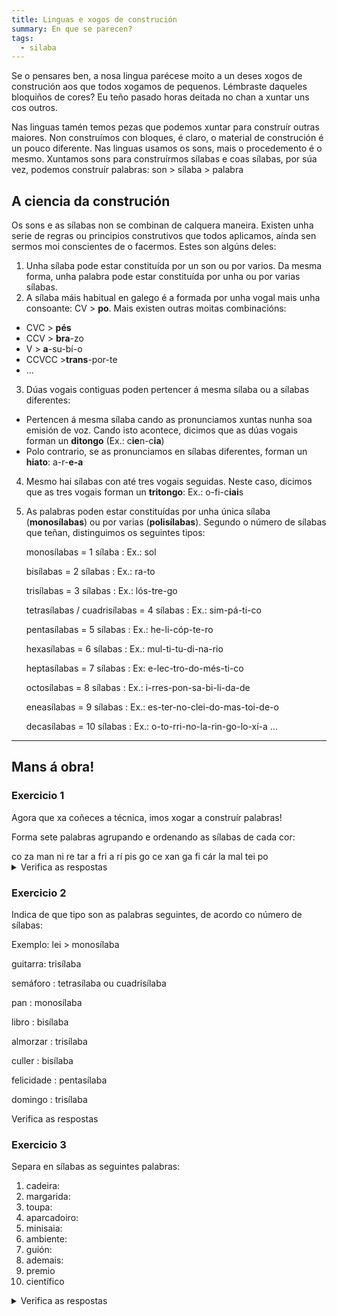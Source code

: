 ```yaml
---
title: Linguas e xogos de construción
summary: En que se parecen?
tags:
  - silaba
---
```

Se o pensares ben, a nosa lingua parécese moito a un deses xogos de construción
aos que todos xogamos de pequenos. Lémbraste daqueles bloquiños de cores? Eu
teño pasado horas deitada no chan a xuntar uns cos outros.

Nas linguas tamén temos pezas que podemos xuntar para construír outras maiores.
Non construímos con bloques, é claro, o material de construción é un pouco
diferente. Nas linguas usamos os sons, mais o procedemento é o mesmo. Xuntamos
sons para construírmos sílabas e coas sílabas, por súa vez, podemos construír
palabras: son > sílaba > palabra

## A ciencia da construción

Os sons e as sílabas non se combinan de calquera maneira. Existen unha serie de
regras ou principios construtivos que todos aplicamos, aínda sen sermos moi
conscientes de o facermos. Estes son algúns deles:

1. Unha sílaba pode estar constituída por un son ou por varios. Da mesma forma,
   unha palabra pode estar constituída por unha ou por varias sílabas.
2. A sílaba máis habitual en galego é a formada por unha vogal mais unha
   consoante: CV > **po**. Mais existen outras moitas combinacións:

* CVC > **pés**
* CCV > **bra**-zo
* V > **a**-su-bí-o
* CCVCC >**trans**-por-te
* ...

3. Dúas vogais contiguas poden pertencer á mesma sílaba ou a sílabas diferentes:

* Pertencen á mesma sílaba cando as pronunciamos xuntas nunha soa emisión de
  voz. Cando isto acontece, dicimos que as dúas vogais forman un **ditongo**
  (Ex.: c**ie**n-c**ia**)
* Polo contrario, se as pronunciamos en sílabas diferentes, forman un **hiato**:
  a-r-**e-a**

4. Mesmo hai sílabas con até tres vogais seguidas. Neste caso, dicimos que as
   tres vogais forman un **tritongo**: Ex.: o-fi-c**iai**s
5. As palabras poden estar constituídas por unha única sílaba (**monosílabas**)
   ou por varias (**polisílabas**). Segundo o número de sílabas que teñan,
   distinguimos os seguintes tipos:

   monosílabas = 1 sílaba : Ex.: sol

   bisílabas = 2 sílabas : Ex.: ra-to

   trisílabas = 3 sílabas : Ex.: lós-tre-go

   tetrasílabas / cuadrisílabas = 4 sílabas : Ex.: sim-pá-ti-co

   pentasílabas = 5 sílabas : Ex.: he-li-cóp-te-ro

   hexasílabas = 6 sílabas : Ex.: mul-ti-tu-di-na-rio

   heptasílabas = 7 sílabas : Ex: e-lec-tro-do-més-ti-co

   octosílabas = 8 sílabas : Ex.: i-rres-pon-sa-bi-li-da-de

   eneasílabas = 9 sílabas : Ex.: es-ter-no-clei-do-mas-toi-de-o

   decasílabas = 10 sílabas : Ex.: o-to-rri-no-la-rin-go-lo-xí-a ...

- - -

## Mans á obra!

### Exercicio 1

Agora que xa coñeces a técnica, imos xogar a construír palabras!

Forma sete palabras agrupando e ordenando as sílabas de cada cor:

<e-layout>
<e-tag color=5>co</e-tag>
<e-tag color=10>za</e-tag>
<e-tag color=7>man</e-tag>
<e-tag color=1>ni</e-tag>
<e-tag color=2>re</e-tag>
<e-tag color=3>tar</e-tag>
<e-tag color=1>a</e-tag>
<e-tag color=5>fri</e-tag>
<e-tag color=6>a</e-tag>
<e-tag color=5>rí</e-tag>
<e-tag color=4>pis</e-tag>
<e-tag color=5>go</e-tag>
<e-tag color=2>ce</e-tag>
<e-tag color=3>xan</e-tag>
<e-tag color=7>ga</e-tag>
<e-tag color=5>fi</e-tag>
<e-tag color=2>cár</e-tag>
<e-tag color=4>la</e-tag>
<e-tag color=1>mal</e-tag>
<e-tag color=7>tei</e-tag>
<e-tag color=10>po</e-tag>
</e-layout>

<details>
<summary>Verifica as respostas</summary>

1. <e-tag color=5>fri</e-tag><e-tag color=5>go</e-tag><e-tag color=5>rí</e-tag><e-tag color=5>fi</e-tag><e-tag color=5>co</e-tag>
2. <e-tag color=10>po</e-tag><e-tag color=10>za</e-tag>
3. <e-tag color=7>man</e-tag><e-tag color=7>tei</e-tag><e-tag color=7>ga</e-tag>
4. <e-tag color=1>a</e-tag><e-tag color=1>ni</e-tag><e-tag color=1>mal</e-tag>
5. <e-tag color=2>cár</e-tag><e-tag color=2>ce</e-tag><e-tag color=2>re</e-tag>
6. <e-tag color=3>xan</e-tag><e-tag color=3>tar</e-tag>
7. <e-tag color=4>la</e-tag><e-tag color=4>pis</e-tag>

</details>

### Exercicio 2

Indica de que tipo son as palabras seguintes, de acordo co número de sílabas:

Exemplo: lei > monosílaba

guitarra: <e-answer>trisílaba</e-answer>

semáforo : <e-answer>tetrasílaba</e-answer> ou <e-answer>cuadrisílaba</e-answer>

pan : <e-answer>monosílaba</e-answer>

libro : <e-answer>bisílaba</e-answer>

almorzar : <e-answer>trisílaba</e-answer>

culler : <e-answer>bisílaba</e-answer>

felicidade : <e-answer>pentasílaba</e-answer>

domingo : <e-answer>trisílaba</e-answer>

<e-validate>Verifica as respostas</e-validate>

### Exercicio 3

Separa en sílabas as seguintes palabras:

1. cadeira:
2. margarida:
3. toupa:
4. aparcadoiro:
5. minisaia:
6. ambiente:
7. guión:
8. ademais:
9. premio
10. científico

<details>
<summary>Verifica as respostas</summary>

1. ca - dei - ra
2. mar - ga - ri - da
3. tou - pa
4. a - par - ca - doi - ro
5. mi - ni - sa - ia
6. am - bien - te
7. gui - ón
8. a - de - mais
9. pre - mio
10. cien - tí - fi - co

</details>